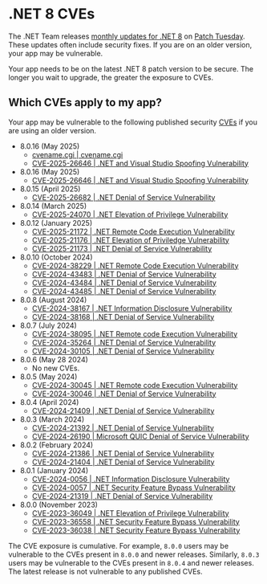 # .NET 8 CVEs

The .NET Team releases [monthly updates for .NET 8](https://github.com/dotnet/announcements/labels/.NET%208.0) on [Patch Tuesday](https://en.wikipedia.org/wiki/Patch_Tuesday). These updates often include security fixes. If you are on an older version, your app may be vulnerable.

Your app needs to be on the latest .NET 8 patch version to be secure. The longer you wait to upgrade, the greater the exposure to CVEs.

## Which CVEs apply to my app?

Your app may be vulnerable to the following published security [CVEs](https://www.cve.org/) if you are using an older version.

- 8.0.16 (May 2025)
  - [cvename.cgi | cvename.cgi](https://github.com/dotnet/announcements/issues/xxx)
  - [CVE-2025-26646 | .NET and Visual Studio Spoofing Vulnerability](https://github.com/dotnet/announcements/issues/xxx)
- 8.0.16 (May 2025)
  - [CVE-2025-26646 | .NET and Visual Studio Spoofing Vulnerability](https://github.com/dotnet/announcements/issues/356)
- 8.0.15 (April 2025)
  - [CVE-2025-26682 | .NET Denial of Service Vulnerability](https://github.com/dotnet/announcements/issues/352)
- 8.0.14 (March 2025)
  - [CVE-2025-24070 | .NET Elevation of Privilege Vulnerability](https://github.com/dotnet/announcements/issues/348)
- 8.0.12 (January 2025)
  - [CVE-2025-21172 | .NET Remote Code Execution Vulnerability](https://github.com/dotnet/announcements/issues/339)
  - [CVE-2025-21176 | .NET Elevation of Priviledge Vulnerability](https://github.com/dotnet/announcements/issues/338)
  - [CVE-2025-21173 | .NET Denial of Service Vulnerability](https://github.com/dotnet/announcements/issues/337)
- 8.0.10 (October 2024)
  - [CVE-2024-38229 | .NET Remote Code Execution Vulnerability](https://github.com/dotnet/announcements/issues/326)
  - [CVE-2024-43483 | .NET Denial of Service Vulnerability](https://github.com/dotnet/announcements/issues/327)
  - [CVE-2024-43484 | .NET Denial of Service Vulnerability](https://github.com/dotnet/announcements/issues/328)
  - [CVE-2024-43485 | .NET Denial of Service Vulnerability](https://github.com/dotnet/announcements/issues/329)
- 8.0.8 (August 2024)
  - [CVE-2024-38167 | .NET Information Disclosure Vulnerability](https://github.com/dotnet/announcements/issues/319)
  - [CVE-2024-38168 | .NET Denial of Service Vulnerability](https://github.com/dotnet/announcements/issues/320)
- 8.0.7 (July 2024)
  - [CVE-2024-38095 | .NET Remote code Execution Vulnerability](https://github.com/dotnet/announcements/issues/312)
  - [CVE-2024-35264 | .NET Denial of Service Vulnerability](https://github.com/dotnet/announcements/issues/314)
  - [CVE-2024-30105 | .NET Denial of Service Vulnerability](https://github.com/dotnet/announcements/issues/315)
- 8.0.6 (May 28 2024)
  - No new CVEs.
- 8.0.5 (May 2024)
  - [CVE-2024-30045 | .NET Remote code Execution Vulnerability](https://github.com/dotnet/announcements/issues/307)
  - [CVE-2024-30046 | .NET Denial of Service Vulnerability](https://github.com/dotnet/announcements/issues/308)
- 8.0.4 (April 2024)
  - [CVE-2024-21409 | .NET Denial of Service Vulnerability](https://github.com/dotnet/announcements/issues/303)
- 8.0.3 (March 2024)
  - [CVE-2024-21392 | .NET Denial of Service Vulnerability](https://github.com/dotnet/announcements/issues/299)
  - [CVE-2024-26190 | Microsoft QUIC Denial of Service Vulnerability](https://github.com/dotnet/announcements/issues/300)
- 8.0.2 (February 2024)
  - [CVE-2024-21386 | .NET Denial of Service Vulnerability](https://github.com/dotnet/announcements/issues/295)
  - [CVE-2024-21404 | .NET Denial of Service Vulnerability](https://github.com/dotnet/announcements/issues/296)
- 8.0.1 (January 2024)
  - [CVE-2024-0056 | .NET Information Disclosure Vulnerability](https://github.com/dotnet/announcements/issues/292)
  - [CVE-2024-0057 | .NET Security Feature Bypass Vulnerability](https://github.com/dotnet/announcements/issues/291)
  - [CVE-2024-21319 | .NET Denial of Service Vulnerability](https://github.com/dotnet/announcements/issues/290)
- 8.0.0 (November 2023)
  - [CVE-2023-36049 | .NET Elevation of Privilege Vulnerability](https://github.com/dotnet/announcements/issues/287)
  - [CVE-2023-36558 | .NET Security Feature Bypass Vulnerability](https://github.com/dotnet/announcements/issues/288)
  - [CVE-2023-36038 | .NET Security Feature Bypass Vulnerability](https://github.com/dotnet/announcements/issues/286)

The CVE exposure is cumulative. For example, `8.0.0` users may be vulnerable to the CVEs present in `8.0.0` and newer releases. Similarly, `8.0.3` users may be vulnerable to the CVEs present in `8.0.4` and newer releases. The latest release is not vulnerable to any published CVEs.
